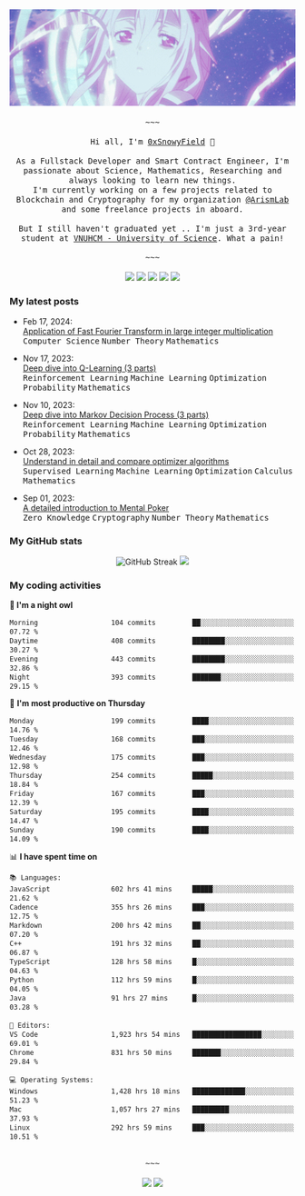 <div align='center'>
<img src="./assets/banner.gif" alt="Banner" width="1000" />
  <samp>
    </br></br>~~~</br></br>
    Hi all, I'm <a href="https://snowyfield.me/">0xSnowyField</a> 🧸
    </br></br>
    As a Fullstack Developer and Smart Contract Engineer, I'm passionate about Science, Mathematics, Researching and always looking to learn new things.</br> I'm currently working on a few projects related to Blockchain and Cryptography for my organization <a href="https://github.com/ArismLab">@ArismLab</a> and some freelance projects in aboard.
    </br></br>
    But I still haven't graduated yet .. I'm just a 3rd-year student at <a href="https://en.hcmus.edu.vn/">VNUHCM - University of Science</a>. What a pain!
    </br></br>~~~</br></br>
  </samp>
  <a href = "https://wakatime.com/@SnowyField1906" target="_blank"><img src="https://img.shields.io/badge/-Wakatime-000000?style=for-the-badge&logo=wakatime&logoColor=white"></a>
  <a href="https://linkedin.com/in/NHThuan" target="_blank"><img src="https://img.shields.io/badge/-LinkedIn-0A66C2?style=for-the-badge&logo=linkedin&logoColor=white"></a>
  <a href="https://stackoverflow.com/users/17358240/snowyfield" target="_blank"><img src="https://img.shields.io/badge/StackOverflow-F58025?style=for-the-badge&logo=stackoverflow&logoColor=white" target="_blank"></a>
  <a href="https://facebook.com/SnowyField1906" target="_blank"><img src="https://img.shields.io/badge/-Facebook-0A66C2?style=for-the-badge&logo=facebook&logoColor=white"></a>
  <a href="https://x.com/SnowyField1906" target="_blank"><img src="https://img.shields.io/badge/-Twitter-000000?style=for-the-badge&logo=x&logoColor=white"></a>
</div>

### My latest posts

- Feb 17, 2024\: <br/>
  <a href="https://www.snowyfield.me/posts/ung-dung-fast-fourier-transform-trong-phep-nhan-so-nguyen-lon" target="_blank">Application of Fast Fourier Transform in large integer multiplication</a><br/>
  <kbd>Computer Science</kbd> <kbd>Number Theory</kbd> <kbd>Mathematics</kbd>
  
- Nov 17, 2023\: <br/>
  <a href="https://www.snowyfield.me/posts/hieu-sau-ve-q-learning-phan-1" target="_blank">Deep dive into Q-Learning (3 parts)</a><br/>
  <kbd>Reinforcement Learning</kbd> <kbd>Machine Learning</kbd> <kbd>Optimization</kbd> <kbd>Probability</kbd> <kbd>Mathematics</kbd>
  
- Nov 10, 2023\: <br/>
  <a href="https://www.snowyfield.me/posts/hieu-sau-ve-markov-decision-process-phan-1" target="_blank">Deep dive into Markov Decision Process (3 parts)</a><br/>
  <kbd>Reinforcement Learning</kbd> <kbd>Machine Learning</kbd> <kbd>Optimization</kbd> <kbd>Probability</kbd> <kbd>Mathematics</kbd>
  
- Oct 28, 2023\: <br/>
  <a href="https://www.snowyfield.me/posts/tim-hieu-chi-tiet-va-so-sanh-cac-thuat-toan-optimizer" target="_blank">Understand in detail and compare optimizer algorithms</a><br/>
  <kbd>Supervised Learning</kbd> <kbd>Machine Learning</kbd> <kbd>Optimization</kbd> <kbd>Calculus</kbd> <kbd>Mathematics</kbd>
  
- Sep 01, 2023\: <br/>
  <a href="https://www.snowyfield.me/posts/gioi-thieu-chi-tiet-ve-bai-toan-mental-poker" target="_blank">A detailed introduction to Mental Poker</a><br/>
  <kbd>Zero Knowledge</kbd> <kbd>Cryptography</kbd> <kbd>Number Theory</kbd> <kbd>Mathematics</kbd>

### My GitHub stats

<div align="center">
  <img src="https://github-readme-streak-stats.herokuapp.com?user=SnowyFIeld1906&theme=swift&hide_border=true&date_format=M%20j%5B%2C%20Y%5D&card_width=1000" alt="GitHub Streak" />
  <img src='http://github-profile-summary-cards.vercel.app/api/cards/profile-details?username=SnowyFIeld1906&theme=swift' width='1000px'/>
</div>

### My coding activities

<!--START_SECTION:waka-->
**🦉 I'm a night owl** 

```text
Morning                  104 commits         ██░░░░░░░░░░░░░░░░░░░░░░░   07.72 % 
Daytime                  408 commits         ████████░░░░░░░░░░░░░░░░░   30.27 % 
Evening                  443 commits         ████████░░░░░░░░░░░░░░░░░   32.86 % 
Night                    393 commits         ███████░░░░░░░░░░░░░░░░░░   29.15 % 
```
📅 **I'm most productive on Thursday** 

```text
Monday                   199 commits         ████░░░░░░░░░░░░░░░░░░░░░   14.76 % 
Tuesday                  168 commits         ███░░░░░░░░░░░░░░░░░░░░░░   12.46 % 
Wednesday                175 commits         ███░░░░░░░░░░░░░░░░░░░░░░   12.98 % 
Thursday                 254 commits         █████░░░░░░░░░░░░░░░░░░░░   18.84 % 
Friday                   167 commits         ███░░░░░░░░░░░░░░░░░░░░░░   12.39 % 
Saturday                 195 commits         ████░░░░░░░░░░░░░░░░░░░░░   14.47 % 
Sunday                   190 commits         ████░░░░░░░░░░░░░░░░░░░░░   14.09 % 
```


📊 **I have spent time on** 

```text
📚 Languages: 
JavaScript               602 hrs 41 mins     █████░░░░░░░░░░░░░░░░░░░░   21.62 % 
Cadence                  355 hrs 26 mins     ███░░░░░░░░░░░░░░░░░░░░░░   12.75 % 
Markdown                 200 hrs 42 mins     ██░░░░░░░░░░░░░░░░░░░░░░░   07.20 % 
C++                      191 hrs 32 mins     ██░░░░░░░░░░░░░░░░░░░░░░░   06.87 % 
TypeScript               128 hrs 58 mins     █░░░░░░░░░░░░░░░░░░░░░░░░   04.63 % 
Python                   112 hrs 59 mins     █░░░░░░░░░░░░░░░░░░░░░░░░   04.05 % 
Java                     91 hrs 27 mins      █░░░░░░░░░░░░░░░░░░░░░░░░   03.28 % 

📑 Editors: 
VS Code                  1,923 hrs 54 mins   █████████████████░░░░░░░░   69.01 % 
Chrome                   831 hrs 50 mins     ███████░░░░░░░░░░░░░░░░░░   29.84 % 

💻 Operating Systems: 
Windows                  1,428 hrs 18 mins   █████████████░░░░░░░░░░░░   51.23 % 
Mac                      1,057 hrs 27 mins   █████████░░░░░░░░░░░░░░░░   37.93 % 
Linux                    292 hrs 59 mins     ███░░░░░░░░░░░░░░░░░░░░░░   10.51 % 
```

<div align='center'><samp></br>~~~</br></br></samp><img src='http://img.shields.io/badge/2.8%20thousand%20coding%20hours-black?style=for-the-badge' /> <img src='https://img.shields.io/badge/3.5%20million%20lines%20of%20code-black?style=for-the-badge' /></div>


<!--END_SECTION:waka-->
